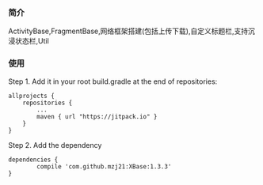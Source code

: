 ### 简介
ActivityBase,FragmentBase,网络框架搭建(包括上传下载),自定义标题栏,支持沉浸状态栏,Util

### 使用
Step 1. Add it in your root build.gradle at the end of repositories:
```
allprojects {
	repositories {
		...
		maven { url "https://jitpack.io" }
	}
}
```

Step 2. Add the dependency
```
dependencies {
	    compile 'com.github.mzj21:XBase:1.3.3'
}
```
